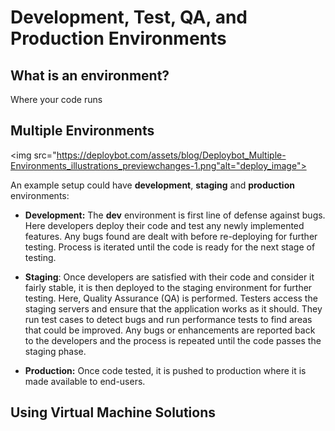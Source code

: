 # Development, Test, QA, and Production Environments

## What is an environment?
Where your code runs

## Multiple Environments 
<img src="https://deploybot.com/assets/blog/Deploybot_Multiple-Environments_illustrations_previewchanges-1.png"alt="deploy_image">

An example setup could have **development**, **staging** and **production** environments:
- **Development:** The **dev** environment is first line of defense against bugs. Here developers deploy their code and test any newly implemented features. Any bugs found are dealt with before re-deploying for further testing. 
Process is iterated until the code is ready for the next stage of testing. 

- **Staging**: Once developers are satisfied with their code and consider it fairly stable, it is then deployed to the staging environment for further testing. Here, Quality Assurance (QA) is performed. Testers access the staging servers and ensure that the application works as it should. They run test cases to detect bugs and run performance tests to find areas that could be improved. 
Any bugs or enhancements are reported back to the developers and the process is repeated until the code passes the staging phase. 

- **Production:** Once code tested, it is pushed to production where it is made available to end-users. 

## Using Virtual Machine Solutions 